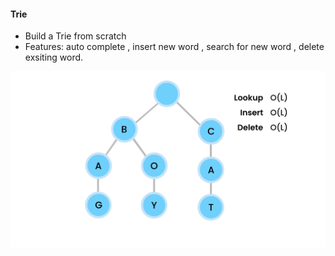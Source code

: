 #### Trie
 - Build a Trie from scratch 
 - Features: auto complete , insert new word , search for new word , delete exsiting word.
 
 
 ![Trie](https://github.com/AhmedIbrahim336/Trie/blob/master/tries-1.png)
